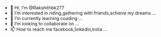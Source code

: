 - 👋 Hi, I’m @Rakshithbk277
- 👀 I’m interested in riding,gathering with friends,achieve my dreams ...
- 🌱 I’m currently learning coading ...
- 💞️ I’m looking to collaborate on ...
- 📫 How to reach me facebook,linkedin,insta ...

<!---
Rakshithbk277/Rakshithbk277 is a ✨ special ✨ repository because its `README.md` (this file) appears on your GitHub profile.
You can click the Preview link to take a look at your changes.
--->
